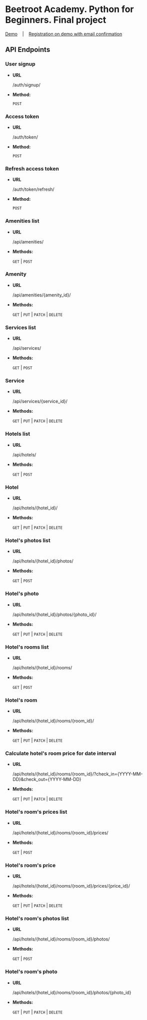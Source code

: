 # Beetroot Academy. Python for Beginners. Final project
<a href="https://beetroot.quidow.pp.ua/api/">Demo</a>
&nbsp;&nbsp;&nbsp;|&nbsp;&nbsp;&nbsp;
<a href="https://beetroot.quidow.pp.ua/auth/register/">Registration on demo with email confirmation</a>
## API Endpoints
### User signup
* **URL**

  /auth/signup/

* **Method:**

  `POST`
### Access token
* **URL**

  /auth/token/

* **Method:**

  `POST`
### Refresh access token
* **URL**

  /auth/token/refresh/

* **Method:**

  `POST`
### Amenities list
* **URL**

  /api/amenities/

* **Methods:**

  `GET` | `POST`
### Amenity
* **URL**

  /api/amenities/{amenity_id}/

* **Methods:**

  `GET` | `PUT` | `PATCH` | `DELETE`
### Services list
* **URL**

  /api/services/

* **Methods:**

  `GET` | `POST`
### Service
* **URL**

  /api/services/{service_id}/

* **Methods:**

  `GET` | `PUT` | `PATCH` | `DELETE`
### Hotels list
* **URL**

  /api/hotels/

* **Methods:**

  `GET` | `POST`
### Hotel
* **URL**

  /api/hotels/{hotel_id}/

* **Methods:**

  `GET` | `PUT` | `PATCH` | `DELETE`
### Hotel's photos list
* **URL**

  /api/hotels/{hotel_id}/photos/

* **Methods:**

  `GET` | `POST`
### Hotel's photo
* **URL**

  /api/hotels/{hotel_id}/photos/{photo_id}/

* **Methods:**

  `GET` | `PUT` | `PATCH` | `DELETE`
### Hotel's rooms list
* **URL**

  /api/hotels/{hotel_id}/rooms/

* **Methods:**

  `GET` | `POST`
### Hotel's room
* **URL**

  /api/hotels/{hotel_id}/rooms/{room_id}/

* **Methods:**

  `GET` | `PUT` | `PATCH` | `DELETE`
### Calculate hotel's room price for date interval
* **URL**

  /api/hotels/{hotel_id}/rooms/{room_id}/?check_in={YYYY-MM-DD}&check_out={YYYY-MM-DD}

* **Methods:**

  `GET` | `PUT` | `PATCH` | `DELETE`
### Hotel's room's prices list
* **URL**

  /api/hotels/{hotel_id}/rooms/{room_id}/prices/

* **Methods:**

  `GET` | `POST`
### Hotel's room's price
* **URL**

  /api/hotels/{hotel_id}/rooms/{room_id}/prices/{price_id}/

* **Methods:**

  `GET` | `PUT` | `PATCH` | `DELETE`
### Hotel's room's photos list
* **URL**

  /api/hotels/{hotel_id}/rooms/{room_id}/photos/ 

* **Methods:**

  `GET` | `POST`
### Hotel's room's photo
* **URL**

  /api/hotels/{hotel_id}/rooms/{room_id}/photos/{photo_id}

* **Methods:**

  `GET` | `PUT` | `PATCH` | `DELETE`
